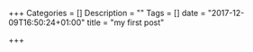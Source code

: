 +++
Categories = []
Description = ""
Tags = []
date = "2017-12-09T16:50:24+01:00"
title = "my first post"

+++

